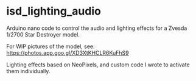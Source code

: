 # isd_lighting_audio

Arduino nano code to control the audio and lighting effects for a Zvesda 1/2700 Star Destroyer model.

For WIP pictures of the model, see:
https://photos.app.goo.gl/XD3XtKHCLR6KuFhS9


Lighting effects based on NeoPixels, and custom code I wrote to activate them individually.
